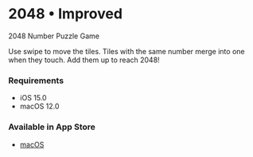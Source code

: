 # 2048 • Improved
2048 Number Puzzle Game

Use swipe to move the tiles.
Tiles with the same number merge into one when they touch.
Add them up to reach 2048!

### Requirements 
- iOS 15.0
- macOS 12.0

### Available in App Store
- [macOS](https://apps.apple.com/ru/app/2048-improved/id6448960426?l=en&mt=12)
